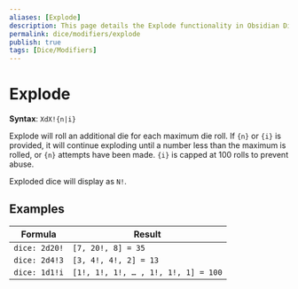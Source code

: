 ```yaml
---
aliases: [Explode]
description: This page details the Explode functionality in Obsidian Dice Roller.
permalink: dice/modifiers/explode
publish: true
tags: [Dice/Modifiers]
---
```


# Explode

**Syntax**: `XdX!{n|i}`

Explode will roll an additional die for each maximum die roll. If `{n}` or `{i}` is provided, it will continue exploding until a number less than the maximum is rolled, or `{n}` attempts have been made. `{i}` is capped at 100 rolls to prevent abuse.

Exploded dice will display as `N!`.

## Examples

| Formula       | Result                                |
| ------------- | ------------------------------------- |
| `dice: 2d20!` | `[7, 20!, 8] = 35`                    |
| `dice: 2d4!3` | `[3, 4!, 4!, 2] = 13`                 |
| `dice: 1d1!i` | `[1!, 1!, 1!, … , 1!, 1!, 1] = 100` |


